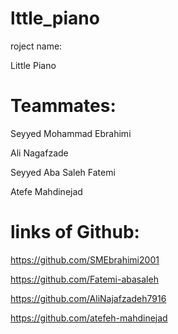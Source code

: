 # lttle_piano
roject name: 

Little Piano

# Teammates:

Seyyed Mohammad Ebrahimi

Ali Nagafzade

Seyyed Aba Saleh Fatemi

Atefe Mahdinejad


# links of Github:

https://github.com/SMEbrahimi2001

https://github.com/Fatemi-abasaleh

https://github.com/AliNajafzadeh7916

https://github.com/atefeh-mahdinejad
